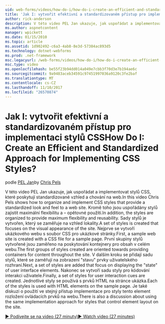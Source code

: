 ```yaml
---
uid: web-forms/videos/how-do-i/how-do-i-create-an-efficient-and-standardized-approach-for-implementing-css-styles
title: 'Jak I: vytvořit efektivní a standardizovaném přístup pro implementaci stylů CSS | Microsoft Docs'
author: rick-anderson
description: V této video PEL Jan ukazuje, jak uspořádat a implementovat stylů CSS, které poskytují standardizované vzhled a chování na web. Kromě toho se styly...
ms.author: aspnetcontent
manager: wpickett
ms.date: 01/15/2010
ms.topic: article
ms.assetid: 1d902492-c6a3-4ab8-8e3d-57384ac893d5
ms.technology: dotnet-webforms
ms.prod: .net-framework
msc.legacyurl: /web-forms/videos/how-do-i/how-do-i-create-an-efficient-and-standardized-approach-for-implementing-css-styles
msc.type: video
ms.openlocfilehash: be55f23b94dd014a049e7cbb3f70d3e7b194ae6c
ms.sourcegitcommit: 9a9483aceb34591c97451997036a9120c3fe2baf
ms.translationtype: MT
ms.contentlocale: cs-CZ
ms.lasthandoff: 11/10/2017
ms.locfileid: "26570874"
---
```

<a name="how-do-i-create-an-efficient-and-standardized-approach-for-implementing-css-styles"></a><span data-ttu-id="c4f06-105">Jak I: vytvořit efektivní a standardizovaném přístup pro implementaci stylů CSS</span><span class="sxs-lookup"><span data-stu-id="c4f06-105">How Do I: Create an Efficient and Standardized Approach for Implementing CSS Styles?</span></span>
====================
<span data-ttu-id="c4f06-106">podle [PEL Jan](https://twitter.com/chrispels)</span><span class="sxs-lookup"><span data-stu-id="c4f06-106">by [Chris Pels](https://twitter.com/chrispels)</span></span>

<span data-ttu-id="c4f06-107">V této video PEL Jan ukazuje, jak uspořádat a implementovat stylů CSS, které poskytují standardizované vzhled a chování na web.</span><span class="sxs-lookup"><span data-stu-id="c4f06-107">In this video Chris Pels shows how to organize and implement CSS styles that provide a standardized look and feel to a web site.</span></span> <span data-ttu-id="c4f06-108">Kromě toho jsou uspořádány stylů zajistit maximální flexibilitu a – opětovné použití.</span><span class="sxs-lookup"><span data-stu-id="c4f06-108">In addition, the styles are organized to provide maximum flexibility and reusability.</span></span> <span data-ttu-id="c4f06-109">Sady stylů je vytvořen, který se zaměřuje na vzhled lokality.</span><span class="sxs-lookup"><span data-stu-id="c4f06-109">A set of styles is created that focuses on the visual appearance of the site.</span></span> <span data-ttu-id="c4f06-110">Nejprve se vytvoří ukázkového webu s soubor CSS pro ukázkové stránky.</span><span class="sxs-lookup"><span data-stu-id="c4f06-110">First, a sample web site is created with a CSS file for a sample page.</span></span> <span data-ttu-id="c4f06-111">První skupiny stylů vytvořené jsou zaměřeno na poskytování kontejnery pro obsah v celém webu.</span><span class="sxs-lookup"><span data-stu-id="c4f06-111">The first groups of styles created are oriented towards providing containers for content throughout the site.</span></span> <span data-ttu-id="c4f06-112">V dalším kroku se přidají sadu stylů, které se zaměřují na zobrazení "stavu" prvky uživatelského rozhraní.</span><span class="sxs-lookup"><span data-stu-id="c4f06-112">Next, a set of styles are added that focus on displaying the "state" of user interface elements.</span></span> <span data-ttu-id="c4f06-113">Nakonec se vytvoří sadu styly pro kódování interakci uživatele.</span><span class="sxs-lookup"><span data-stu-id="c4f06-113">Finally, a set of styles for user interaction cues are created.</span></span> <span data-ttu-id="c4f06-114">Jednotlivé styly se používá s prvků HTML na stránce ukázka.</span><span class="sxs-lookup"><span data-stu-id="c4f06-114">Each of the styles is used with HTML elements on the sample page.</span></span> <span data-ttu-id="c4f06-115">Je také diskuzi o použití ve stejný přístup implementace pro styly tento element rozložení ovládacích prvků na webu.</span><span class="sxs-lookup"><span data-stu-id="c4f06-115">There is also a discussion about using the same implementation approach for styles that control element layout on the site.</span></span>

[<span data-ttu-id="c4f06-116">&#9654; Podívejte se na video (27 minuty)</span><span class="sxs-lookup"><span data-stu-id="c4f06-116">&#9654; Watch video (27 minutes)</span></span>](https://channel9.msdn.com/Blogs/ASP-NET-Site-Videos/how-do-i-create-an-efficient-and-standardized-approach-for-implementing-css-styles)
